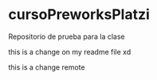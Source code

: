 # cursoPreworksPlatzi
Repositorio de prueba para la clase 

this is a change on my readme file xd

this is a change remote 
